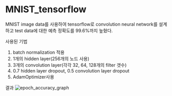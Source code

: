 # MNIST_tensorflow

MNIST image data를 사용하여 tensorflow로 convolution neural network를 설계하고 test data에 대한 예측 정확도를 99.6%까지 높혔다.

사용된 기법
  1. batch normalization 적용
  2. 1개의 hidden layer(256개의 노드 사용)
  3. 3개의 convolution layer(각각 32, 64, 128개의 filter 갯수)
  4. 0.7 hidden layer dropout, 0.5 convolution layer dropout
  5. AdamOptimizer사용
  
결과
  ![epoch_accuracy_graph](https://user-images.githubusercontent.com/54267479/73365792-3101b080-42f0-11ea-81df-53d67dcc3bea.png)
  
